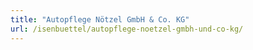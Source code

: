 ```yaml
---
title: "Autopflege Nötzel GmbH & Co. KG"
url: /isenbuettel/autopflege-noetzel-gmbh-und-co-kg/
---
```

